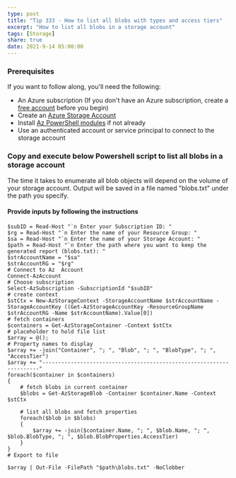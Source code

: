 ```yaml
---
type: post
title: "Tip 333 - How to list all blobs with types and access tiers"
excerpt: "How to list all blobs in a storage account"
tags: [Storage]
share: true
date: 2021-9-14 05:00:00
---
```


### Prerequisites
If you want to follow along, you'll need the following:
* An Azure subscription (If you don't have an Azure subscription, create a [free account](https://azure.microsoft.com/free/?WT.mc_id=azure-azuredevtips-azureappsdev) before you begin)
* Create an [Azure Storage Account](https://docs.microsoft.com/azure/storage/common/storage-account-create?tabs=azure-portal)
* Install [Az PowerShell modules](https://docs.microsoft.com/powershell/azure/install-az-ps) if not already
* Use an authenticated account or service principal to connect to the storage account

### Copy and execute below Powershell script to list all blobs in a storage account
The time it takes to enumerate all blob objects will depend on the volume of your storage account. Output will be saved in a file named "blobs.txt" under the path you specify.

#### Provide inputs by following the instructions
```
$subID = Read-Host "`n Enter your Subscription ID: "
$rg = Read-Host "`n Enter the name of your Resource Group: "
$sa = Read-Host "`n Enter the name of your Storage Account: "
$path = Read-Host "`n Enter the path where you want to keep the generated report (blobs.txt): "
$strAccountName = "$sa"
$strAccountRG = "$rg"
# Connect to Az  Account
Connect-AzAccount
# Choose subscription
Select-AzSubscription -SubscriptionId "$subID"
# create context
$stCtx = New-AzStorageContext -StorageAccountName $strAccountName -StorageAccountKey ((Get-AzStorageAccountKey -ResourceGroupName $strAccountRG -Name $strAccountName).Value[0])
# fetch containers
$containers = Get-AzStorageContainer -Context $stCtx
# placeholder to hold file list
$array = @();
# Property names to display
$array += -join("Container", "; ", "Blob", "; ", "BlobType", "; ", "AccessTier")
$array += "---------------------------------------------------------------------"
foreach($container in $containers)
{
    # fetch blobs in current container
    $blobs = Get-AzStorageBlob -Container $container.Name -Context $stCtx
	
	# list all blobs and fetch properties
	foreach($blob in $blobs)
	{
		$array += -join($container.Name, "; ", $blob.Name, "; ", $blob.BlobType, "; ", $blob.BlobProperties.AccessTier)
	}
}
# Export to file

$array | Out-File -FilePath "$path\blobs.txt" -NoClobber
```
